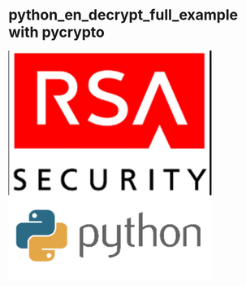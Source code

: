 # python_en_decrypt_full_example with pycrypto


<p align="left">
  <img src="./.img/rsa.png" width="400"/>
  <img src="./.img/python.png" width="400"/>
</p>
